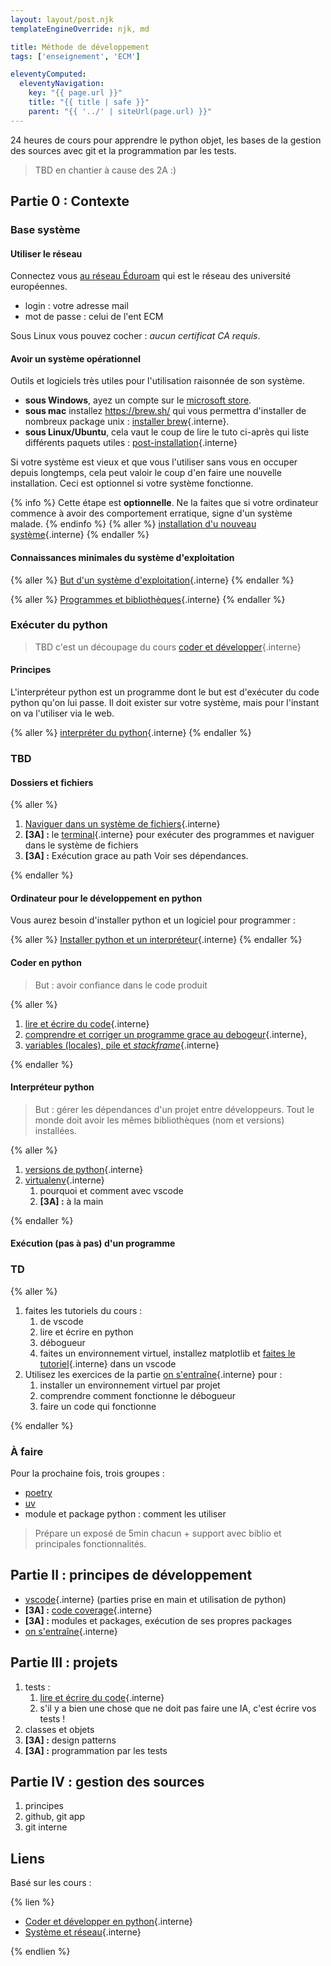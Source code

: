 ```yaml
---
layout: layout/post.njk 
templateEngineOverride: njk, md

title: Méthode de développement
tags: ['enseignement', 'ECM']

eleventyComputed:
  eleventyNavigation:
    key: "{{ page.url }}"
    title: "{{ title | safe }}"
    parent: "{{ '../' | siteUrl(page.url) }}"
---
```



24 heures de cours pour apprendre le python objet, les bases de la gestion des sources avec git et la programmation par les tests.

> TBD en chantier à cause des 2A :)

## Partie 0 : Contexte

### Base système

#### Utiliser le réseau

Connectez vous [au réseau Éduroam](https://www.eduroam.fr/) qui est le réseau des université européennes.

- login : votre adresse mail
- mot de passe : celui de l'ent ECM

Sous Linux vous pouvez cocher : *aucun certificat CA requis*.

#### Avoir un système opérationnel

Outils et logiciels très utiles pour l'utilisation raisonnée de son système.

- **sous Windows**, ayez un compte sur le [microsoft store](https://apps.microsoft.com/home?hl=fr-FR&gl=FR).
- **sous mac** installez <https://brew.sh/> qui vous permettra d'installer de nombreux package unix : [installer brew](/cours/système-et-réseau/bases-système/système-installation/brew/){.interne}.
- **sous Linux/Ubuntu**, cela vaut le coup de lire le tuto ci-après qui liste différents paquets utiles : [post-installation](/cours/système-et-réseau/linux/bases-linux/post-installation/){.interne}

Si votre système est vieux et que vous l'utiliser sans vous en occuper depuis longtemps, cela peut valoir le coup d'en faire une nouvelle installation. Ceci est optionnel si votre système fonctionne.

{% info %}
Cette étape est **optionnelle**. Ne la faites que si votre ordinateur commence à avoir des comportement erratique, signe d'un système malade.
{% endinfo %}
{% aller %}
[installation d'u nouveau système](/cours/système-et-réseau/bases-système/système-installation/){.interne}
{% endaller %}

#### Connaissances minimales du système d'exploitation

{% aller %}
[But d'un système d'exploitation](/cours/système-et-réseau/bases-système/bases/but){.interne}
{% endaller %}

{% aller %}
[Programmes et bibliothèques](/cours/système-et-réseau/bases-système/bases/interactions/fichiers-exécutable/){.interne}
{% endaller %}

### Exécuter du python

> TBD c'est un découpage du cours [coder et développer](/cours/coder-et-développer/){.interne}

#### Principes

L'interpréteur python est un programme dont le but est d'exécuter du code python qu'on lui passe. Il doit exister sur votre système, mais pour l'instant on va l'utiliser via le web.

{% aller %}
[interpréter du python](/cours/coder-et-développer/bases-programmation/principes/){.interne}
{% endaller %}





### TBD



#### Dossiers et fichiers

{% aller %}

1. [Naviguer dans un système de fichiers](/cours/système-et-réseau/bases-système/bases/interactions/fichiers-navigation/){.interne}
2. **[3A] :** le [terminal](/cours/système-et-réseau/bases-système/terminal/){.interne} pour exécuter des programmes et naviguer dans le système de fichiers
3. **[3A] :** Exécution grace au path Voir ses dépendances.

{% endaller %}

#### Ordinateur pour le développement en python

Vous aurez besoin d'installer python et un logiciel pour programmer :

{% aller %}
[Installer python et un interpréteur](/cours/coder-et-développer/bases-programmation/interpréteur/){.interne}
{% endaller %}

#### Coder en python

> But : avoir confiance dans le code produit

{% aller %}

1. [lire et écrire du code](/cours/coder-et-développer/écrire-code/){.interne}
2. [comprendre et corriger un programme grace au debogeur](/cours/coder-et-développer/debugger/){.interne},  
3. [variables (locales), pile et _stackframe_](/cours/coder-et-développer/données-mémoire/){.interne}

{% endaller %}

#### Interpréteur python

> But : gérer les dépendances d'un projet entre développeurs. Tout le monde doit avoir les mêmes bibliothèques (nom et versions) installées.

{% aller %}

1. [versions de python](/cours/coder-et-développer/version-python/){.interne}
2. [virtualenv](/cours/coder-et-développer/environnements-virtuels/){.interne}
   1. pourquoi et comment avec vscode
   2. **[3A] :** à la main

{% endaller %}

#### Exécution (pas à pas) d'un programme

### TD

{% aller %}

1. faites les tutoriels du cours :
   1. de vscode
   2. lire et écrire en python
   3. débogueur
   4. faites un environnement virtuel, installez matplotlib et [faites le tutoriel](/cours/coder-et-développer/bases-programmation/matplotlib/){.interne} dans un vscode
2. Utilisez les exercices de la partie [on s'entraîne](/cours/coder-et-développer/projet-codes/){.interne} pour :
   1. installer un environnement virtuel par projet
   2. comprendre comment fonctionne le débogueur
   3. faire un code qui fonctionne

{% endaller %}

<!-- > TBD test : interpréteur vs programme / variable locale vs globale -->

### À faire

Pour la prochaine fois, trois groupes :

- [poetry](https://python-poetry.org/)
- [uv](https://docs.astral.sh/uv/)
- module et package python : comment les utiliser

> Prépare un exposé de 5min chacun + support avec biblio et principales fonctionnalités.

## Partie II : principes de développement

- [vscode](/cours/coder-et-développer/bases-programmation/éditeur-vscode/){.interne} (parties prise en main et utilisation de python)
- **[3A] :** [code coverage](/cours/coder-et-développer/couverture-de-code/){.interne}
- **[3A] :** modules et packages, exécution de ses propres packages
- [on s'entraîne](/cours/coder-et-développer/projet-codes/){.interne}

## Partie III : projets

1. tests :
   1. [lire et écrire du code](/cours/coder-et-développer/écrire-code/){.interne}
   2. s'il y a bien une chose que ne doit pas faire une IA, c'est écrire vos tests !
2. classes et objets
3. **[3A] :** design patterns
4. **[3A] :** programmation par les tests

## Partie IV : gestion des sources

1. principes
2. github, git app
3. git interne

## Liens

Basé sur les cours :

{% lien %}

- [Coder et développer en python](/cours/coder-et-développer){.interne}
- [Système et réseau](/cours_informatique/cours/système-et-réseau){.interne}

{% endlien %}
